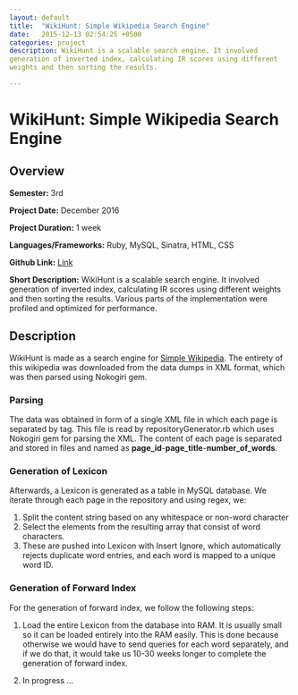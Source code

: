 ```yaml
---
layout: default
title:  "WikiHunt: Simple Wikipedia Search Engine"
date:   2015-12-13 02:54:25 +0500
categories: project
description: WikiHunt is a scalable search engine. It involved
generation of inverted index, calculating IR scores using different
weights and then sorting the results.

---
```

# **WikiHunt: Simple Wikipedia Search Engine**
## **Overview**
**Semester:** 3rd

**Project Date:** December 2016

**Project Duration:** 1 week

**Languages/Frameworks:** Ruby, MySQL, Sinatra, HTML, CSS

**Github Link:** [Link](https://www.github.com/haseebs/search-engine-ruby)

**Short Description:** WikiHunt is a scalable search engine. It involved
generation of inverted index, calculating IR scores using different
weights and then sorting the results. Various parts of the
implementation were profiled and optimized for performance.

## **Description**
WikiHunt is made as a search engine for [Simple
Wikipedia](https://simple.wikipedia.org/wiki/Main_Page). The entirety of
this wikipedia was downloaded from the data dumps in XML format, which
was then parsed using Nokogiri gem.

### **Parsing**
The data was obtained in form of a single XML file in which each page is
separated by <page> tag. This file is read by repositoryGenerator.rb
which uses Nokogiri gem for parsing the XML. The content of each page
is separated and stored in files and named as
**page_id**-**page_title**-**number_of_words**.

### **Generation of Lexicon**
Afterwards, a Lexicon is generated as a table in MySQL database. We
iterate through each page in the repository and using regex, we:
1. Split the content string based on any whitespace or non-word character
2. Select the elements from the resulting array that consist of word
characters.
3. These are pushed into Lexicon with Insert Ignore, which automatically
   rejects duplicate word entries, and each word is mapped to a unique
   word ID.

### **Generation of Forward Index**
For the generation of forward index, we follow the following steps:
1. Load the entire Lexicon from the database into RAM. It is usually
   small so it can be loaded entirely into the RAM easily. This is done
   because otherwise we would have to send queries for each word
   separately, and if we do that, it would take us 10-30 weeks longer to
   complete the generation of forward index.

2. In progress ...
